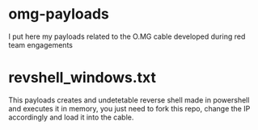 # omg-payloads
I put here my payloads related to the O.MG cable developed during red team engagements

# revshell_windows.txt
This payloads creates and undetetable reverse shell made in powershell and executes it in memory, you just need to fork this repo, change the IP accordingly and load it  into the cable.
